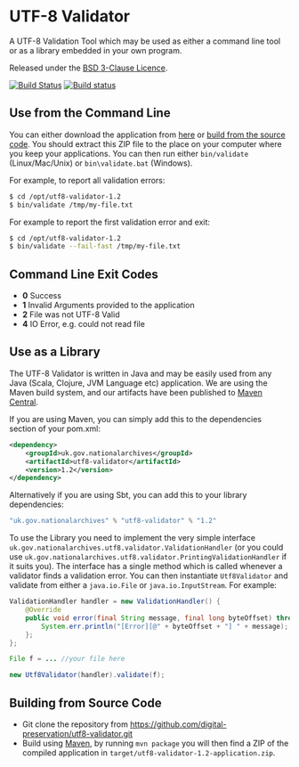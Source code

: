 UTF-8 Validator
===============

A UTF-8 Validation Tool which may be used as either a command line tool or as a library embedded in your own program.

Released under the [BSD 3-Clause Licence](http://opensource.org/licenses/BSD-3-Clause).

[![Build Status](https://travis-ci.org/digital-preservation/utf8-validator.png?branch=master)](https://travis-ci.org/digital-preservation/utf8-validator) [![Build status](https://ci.appveyor.com/api/projects/status/8h48fd02d1pkjdwv/branch/master?svg=true)](https://ci.appveyor.com/project/AdamRetter/utf8-validator/branch/master)


Use from the Command Line
-------------------------
You can either download the application from [here](http://TODO) or [build from the source code](#building-from-source-code). You should extract this ZIP file to the place on your computer where you keep your applications. You can then run either `bin/validate` (Linux/Mac/Unix) or `bin\validate.bat` (Windows).

For example, to report all validation errors:

```bash
$ cd /opt/utf8-validator-1.2
$ bin/validate /tmp/my-file.txt
```

For example to report the first validation error and exit:

```bash
$ cd /opt/utf8-validator-1.2
$ bin/validate --fail-fast /tmp/my-file.txt
```

Command Line Exit Codes
-----------------------
* **0** Success
* **1** Invalid Arguments provided to the application
* **2** File was not UTF-8 Valid
* **4** IO Error, e.g. could not read file


Use as a Library
----------------
The UTF-8 Validator is written in Java and may be easily used from any Java (Scala, Clojure, JVM Language etc) application. We are using the Maven build system, and our artifacts have been published to [Maven Central](http://search.maven.org/#search%7Cga%7C1%7Cg%3A%22uk.gov.nationalarchives%22).

If you are using Maven, you can simply add this to the dependencies section of your pom.xml:

```xml
<dependency>
    <groupId>uk.gov.nationalarchives</groupId>
    <artifactId>utf8-validator</artifactId>
    <version>1.2</version>
</dependency>
```

Alternatively if you are using Sbt, you can add this to your library dependencies:

```scala
"uk.gov.nationalarchives" % "utf8-validator" % "1.2"
```

To use the Library you need to implement the very simple interface `uk.gov.nationalarchives.utf8.validator.ValidationHandler` (or you could use `uk.gov.nationalarchives.utf8.validator.PrintingValidationHandler` if it suits you). The interface has a single method which is called whenever a validator finds a validation error. You can then instantiate `Utf8Validator` and validate from either a `java.io.File` or `java.io.InputStream`. For example:

```java
ValidationHandler handler = new ValidationHandler() {
	@Override
	public void error(final String message, final long byteOffset) throws ValidationException {
		System.err.println("[Error][@" + byteOffset + "] " + message);
	};
};

File f = ... //your file here

new Utf8Validator(handler).validate(f);
```

Building from Source Code
--------------------------
* Git clone the repository from https://github.com/digital-preservation/utf8-validator.git
* Build using [Maven](http://maven.apache.org), by running `mvn package` you will then find a ZIP of the compiled application in `target/utf8-validator-1.2-application.zip`.
